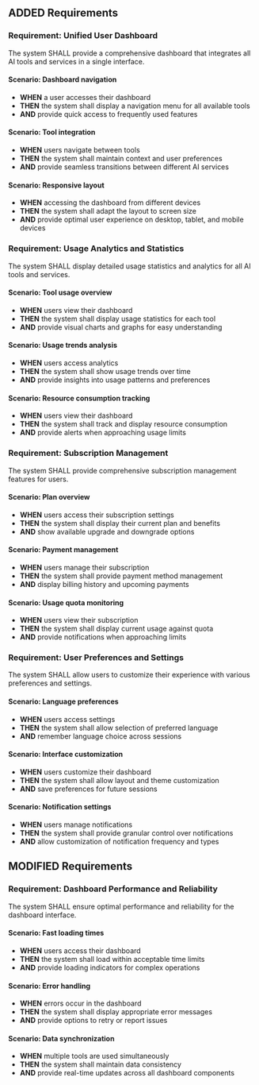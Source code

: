 ## ADDED Requirements
### Requirement: Unified User Dashboard
The system SHALL provide a comprehensive dashboard that integrates all AI tools and services in a single interface.

#### Scenario: Dashboard navigation
- **WHEN** a user accesses their dashboard
- **THEN** the system shall display a navigation menu for all available tools
- **AND** provide quick access to frequently used features

#### Scenario: Tool integration
- **WHEN** users navigate between tools
- **THEN** the system shall maintain context and user preferences
- **AND** provide seamless transitions between different AI services

#### Scenario: Responsive layout
- **WHEN** accessing the dashboard from different devices
- **THEN** the system shall adapt the layout to screen size
- **AND** provide optimal user experience on desktop, tablet, and mobile devices

### Requirement: Usage Analytics and Statistics
The system SHALL display detailed usage statistics and analytics for all AI tools and services.

#### Scenario: Tool usage overview
- **WHEN** users view their dashboard
- **THEN** the system shall display usage statistics for each tool
- **AND** provide visual charts and graphs for easy understanding

#### Scenario: Usage trends analysis
- **WHEN** users access analytics
- **THEN** the system shall show usage trends over time
- **AND** provide insights into usage patterns and preferences

#### Scenario: Resource consumption tracking
- **WHEN** users view their dashboard
- **THEN** the system shall track and display resource consumption
- **AND** provide alerts when approaching usage limits

### Requirement: Subscription Management
The system SHALL provide comprehensive subscription management features for users.

#### Scenario: Plan overview
- **WHEN** users access their subscription settings
- **THEN** the system shall display their current plan and benefits
- **AND** show available upgrade and downgrade options

#### Scenario: Payment management
- **WHEN** users manage their subscription
- **THEN** the system shall provide payment method management
- **AND** display billing history and upcoming payments

#### Scenario: Usage quota monitoring
- **WHEN** users view their subscription
- **THEN** the system shall display current usage against quota
- **AND** provide notifications when approaching limits

### Requirement: User Preferences and Settings
The system SHALL allow users to customize their experience with various preferences and settings.

#### Scenario: Language preferences
- **WHEN** users access settings
- **THEN** the system shall allow selection of preferred language
- **AND** remember language choice across sessions

#### Scenario: Interface customization
- **WHEN** users customize their dashboard
- **THEN** the system shall allow layout and theme customization
- **AND** save preferences for future sessions

#### Scenario: Notification settings
- **WHEN** users manage notifications
- **THEN** the system shall provide granular control over notifications
- **AND** allow customization of notification frequency and types

## MODIFIED Requirements
### Requirement: Dashboard Performance and Reliability
The system SHALL ensure optimal performance and reliability for the dashboard interface.

#### Scenario: Fast loading times
- **WHEN** users access their dashboard
- **THEN** the system shall load within acceptable time limits
- **AND** provide loading indicators for complex operations

#### Scenario: Error handling
- **WHEN** errors occur in the dashboard
- **THEN** the system shall display appropriate error messages
- **AND** provide options to retry or report issues

#### Scenario: Data synchronization
- **WHEN** multiple tools are used simultaneously
- **THEN** the system shall maintain data consistency
- **AND** provide real-time updates across all dashboard components



